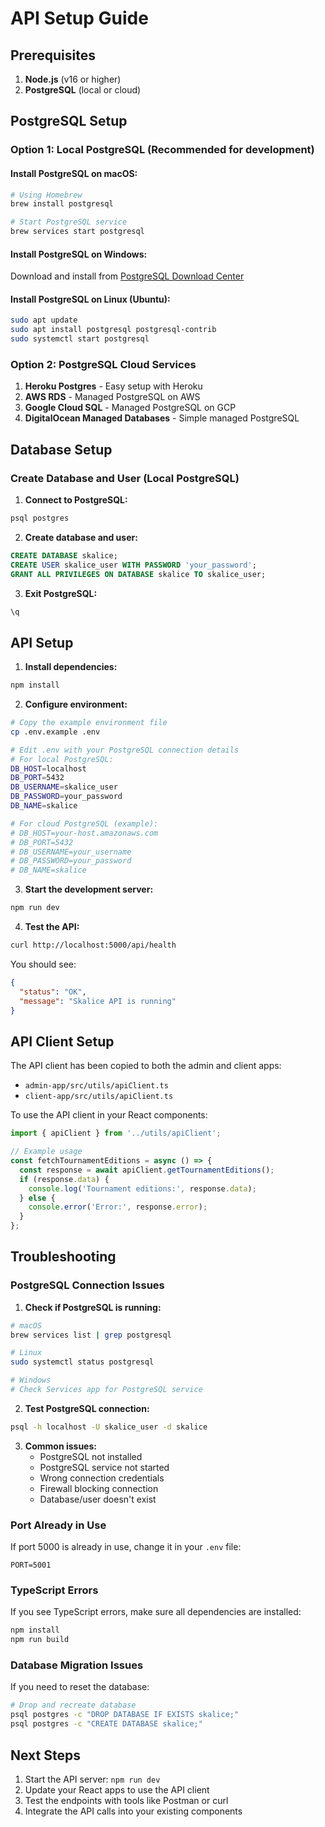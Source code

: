 # API Setup Guide

## Prerequisites

1. **Node.js** (v16 or higher)
2. **PostgreSQL** (local or cloud)

## PostgreSQL Setup

### Option 1: Local PostgreSQL (Recommended for development)

#### Install PostgreSQL on macOS:
```bash
# Using Homebrew
brew install postgresql

# Start PostgreSQL service
brew services start postgresql
```

#### Install PostgreSQL on Windows:
Download and install from [PostgreSQL Download Center](https://www.postgresql.org/download/windows/)

#### Install PostgreSQL on Linux (Ubuntu):
```bash
sudo apt update
sudo apt install postgresql postgresql-contrib
sudo systemctl start postgresql
```

### Option 2: PostgreSQL Cloud Services

1. **Heroku Postgres** - Easy setup with Heroku
2. **AWS RDS** - Managed PostgreSQL on AWS
3. **Google Cloud SQL** - Managed PostgreSQL on GCP
4. **DigitalOcean Managed Databases** - Simple managed PostgreSQL

## Database Setup

### Create Database and User (Local PostgreSQL)

1. **Connect to PostgreSQL:**
```bash
psql postgres
```

2. **Create database and user:**
```sql
CREATE DATABASE skalice;
CREATE USER skalice_user WITH PASSWORD 'your_password';
GRANT ALL PRIVILEGES ON DATABASE skalice TO skalice_user;
```

3. **Exit PostgreSQL:**
```sql
\q
```

## API Setup

1. **Install dependencies:**
```bash
npm install
```

2. **Configure environment:**
```bash
# Copy the example environment file
cp .env.example .env

# Edit .env with your PostgreSQL connection details
# For local PostgreSQL:
DB_HOST=localhost
DB_PORT=5432
DB_USERNAME=skalice_user
DB_PASSWORD=your_password
DB_NAME=skalice

# For cloud PostgreSQL (example):
# DB_HOST=your-host.amazonaws.com
# DB_PORT=5432
# DB_USERNAME=your_username
# DB_PASSWORD=your_password
# DB_NAME=skalice
```

3. **Start the development server:**
```bash
npm run dev
```

4. **Test the API:**
```bash
curl http://localhost:5000/api/health
```

You should see:
```json
{
  "status": "OK",
  "message": "Skalice API is running"
}
```

## API Client Setup

The API client has been copied to both the admin and client apps:

- `admin-app/src/utils/apiClient.ts`
- `client-app/src/utils/apiClient.ts`

To use the API client in your React components:

```typescript
import { apiClient } from '../utils/apiClient';

// Example usage
const fetchTournamentEditions = async () => {
  const response = await apiClient.getTournamentEditions();
  if (response.data) {
    console.log('Tournament editions:', response.data);
  } else {
    console.error('Error:', response.error);
  }
};
```

## Troubleshooting

### PostgreSQL Connection Issues

1. **Check if PostgreSQL is running:**
```bash
# macOS
brew services list | grep postgresql

# Linux
sudo systemctl status postgresql

# Windows
# Check Services app for PostgreSQL service
```

2. **Test PostgreSQL connection:**
```bash
psql -h localhost -U skalice_user -d skalice
```

3. **Common issues:**
   - PostgreSQL not installed
   - PostgreSQL service not started
   - Wrong connection credentials
   - Firewall blocking connection
   - Database/user doesn't exist

### Port Already in Use

If port 5000 is already in use, change it in your `.env` file:
```
PORT=5001
```

### TypeScript Errors

If you see TypeScript errors, make sure all dependencies are installed:
```bash
npm install
npm run build
```

### Database Migration Issues

If you need to reset the database:
```bash
# Drop and recreate database
psql postgres -c "DROP DATABASE IF EXISTS skalice;"
psql postgres -c "CREATE DATABASE skalice;"
```

## Next Steps

1. Start the API server: `npm run dev`
2. Update your React apps to use the API client
3. Test the endpoints with tools like Postman or curl
4. Integrate the API calls into your existing components 